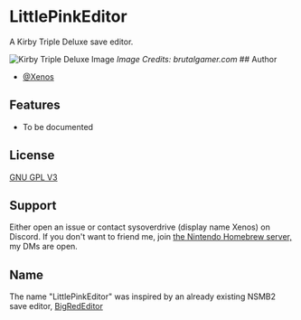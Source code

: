 # LittlePinkEditor
A Kirby Triple Deluxe save editor. 

<img src="https://brutalgamer.com/wp-content/uploads/2014/05/Kirby-Triple-Deluxe1-450x253.jpg" alt="Kirby Triple Deluxe Image" />
<i>Image Credits: brutalgamer.com</i>
## Author

- [@Xenos](https://github.com/XenosZx)


## Features

- To be documented


## License

[GNU GPL V3](https://www.gnu.org/licenses/gpl-3.0.en.html)


## Support

Either open an issue or contact sysoverdrive (display name Xenos) on Discord. If you don't want to friend me, join [the Nintendo Homebrew server,](https://discord.gg/nintendohomebrew) my DMs are open.


## Name
The name "LittlePinkEditor" was inspired by an already existing NSMB2 save editor, [BigRedEditor](https://github.com/ExplosBlue/BigRedEditor.)
